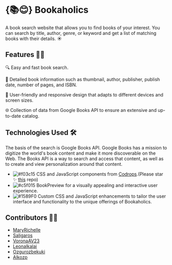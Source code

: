 # {📚😊} Bookaholics

A book search website that allows you to find books of your interest. You can search by title, author, genre, or keyword and get a list of matching books with their details. ☀️

## Features 🚀📘

🔍 Easy and fast book search.

📖 Detailed book information such as thumbnail, author, publisher, publish date, number of pages, and ISBN.

📱 User-friendly and responsive design that adapts to different devices and screen sizes.

🌐 Collection of data from Google Books API to ensure an extensive and up-to-date catalog.

## Technologies Used 🛠️

The basis of the search is Google Books API.
Google Books has a mission to digitize the world's book content and make it more discoverable on the Web. 
The Books API is a way to search and access that content, as well as to create and view personalization around that content.

- ![#f03c15](https://placehold.co/15x15/f03c15/f03c15.png) CSS and JavaScript components from  [Codrops](https://github.com/codrops/BookPreview?tab=readme-ov-file).(Please star ✨ [this](https://github.com/codrops/BookBlock) repo)
- ![#c5f015](https://placehold.co/15x15/c5f015/c5f015.png) BookPreview for a visually appealing and interactive user experience.
- ![#1589F0](https://placehold.co/15x15/1589F0/1589F0.png) Custom CSS and JavaScript enhancements to tailor the user interface and functionality to the unique offerings of Bookaholics.

## Contributors 🐱‍🏍

- [MaryRichelle](https://github.com/MaryRichelle)
- [Saligaros](https://github.com/saligaros)
- [VoronaAV23](https://github.com/VoronaAV23)
- [Leonalkalai](https://github.com/leonalkalai)
- [Ozgurozbekuki](https://github.com/ozgurozbekuk)
- [Alkozp](https://github.com/alkozp)






